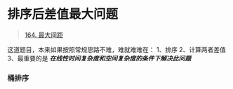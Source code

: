 # 排序后差值最大问题
> [164. 最大间距](https://leetcode-cn.com/problems/maximum-gap/)

这道题目，本来如果按照常规思路不难，难就难难在：
1、排序
2、计算两者差值
3、最重要的是 ***在线性时间复杂度和空间复杂度的条件下解决此问题***

###  桶排序